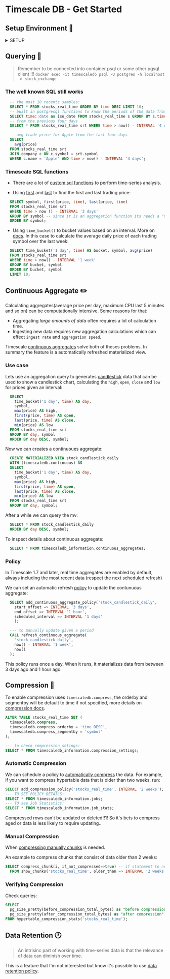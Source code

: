 # Timescale DB - Get Started

## Setup Environment :hammer:

<details>
  <summary>SETUP</summary>

## Running timescaledb container

- `docker run -d --name timescaledb -p 5432:5432 -e POSTGRES_PASSWORD=password timescale/timescaledb-ha:pg14-latest`
  - Check for an earlier version on [timescale-dockerhub](https://hub.docker.com/r/timescale/timescaledb)

- Connects to psql inside the container: `docker exec -it timescaledb psql -U postgres`

  - `CREATE DATABASE stock_exchange;`
  - `CREATE EXTENSION IF NOT EXISTS timescaledb;`
  - Connects to specific db: `docker exec -it timescaledb psql -U postgres -h localhost -d stock_exchange`
  - To list installed extensions: `\dx`

## Creating the Hypertable

> PGsql tabels that are automatically partitioning by time. more on [hypertables official docs](https://docs.timescale.com/use-timescale/latest/hypertables/)

- Creates a regular postgresql table:
  ```SQL
    CREATE TABLE stocks_real_time (
    time TIMESTAMPTZ NOT NULL,
    symbol TEXT NOT NULL,
    price DOUBLE PRECISION NULL,
    day_volume INT
  );
  ```
- Then the hyper table with:
  ```SQL
    SELECT create_hypertable('stocks_real_time', 'time'); --- (table, partition_key)
  ```

- Also creates an index:
  ```SQL
    CREATE INDEX idx_symbol_time ON stocks_real_time (symbol, time DESC);
  ```

## Enhance time-series data with an regular pgsql table and the hypertable

```SQL
  CREATE TABLE company (
    symbol TEXT NOT NULL,
    name TEXT NOT NULL
  );
```

## Adds the dataset

- This dataset its providen by Twelve Data and has ~8 milion rows.
- Just run the `./populate-db.sh` script. Remember the container named`timescaledb` should exists been up and running !1!.

</details>

## Querying :scroll:

> Remember to be connected into container psql or some other pgsql client !!! `docker exec -it timescaledb psql -U postgres -h localhost -d stock_exchange`

### The well known SQL still works


```SQL
  -- the most 10 recents samples:
  SELECT * FROM stocks_real_time ORDER BY time DESC LIMIT 10;
  -- built in postgresql functions to know the periods of the data from this dataset
  SELECT time::date as iso_date FROM stocks_real_time s GROUP BY s.time::date;
  -- from the previous four days
  SELECT * FROM stocks_real_time srt WHERE time > now() - INTERVAL '4 days' LIMIT 10;

  -- avg trade price for Apple from the last four days
  SELECT
    avg(price)
  FROM stocks_real_time srt
  JOIN company c ON c.symbol = srt.symbol
  WHERE c.name = 'Apple' AND time > now() - INTERVAL '4 days';
```

### Timescale SQL functions

- There are a lot of [custom sql functions](https://docs.timescale.com/api/latest/hyperfunctions/) to perform time-series analysis.

- Using [first](https://docs.timescale.com/api/latest/hyperfunctions/first/) and [last](https://docs.timescale.com/api/latest/hyperfunctions/last/) to find the first and last trading price:

```SQL
  SELECT symbol, first(price, time), last(price, time)
  FROM stocks_real_time srt
  WHERE time > now () - INTERVAL '3 days'
  GROUP BY symbol -- since it is an aggregation function its needs a "GROUP BY" statement
  ORDER BY symbol;
```

- Using `time_bucket()` to bucket values based on an interval. More on [docs](https://docs.timescale.com/api/latest/hyperfunctions/time_bucket/). In this case to calculate the average daily price of each trading symbol over the last week:

```SQL
  SELECT time_bucket('1 day', time) AS bucket, symbol, avg(price)
  FROM stocks_real_time srt 
  WHERE time > now() - INTERVAL '1 week'
  GROUP BY bucket, symbol
  ORDER BY bucket, symbol
  LIMIT 10;
```

## Continuous Aggregate :pencil2:

Calculating aggregates(average price per day, maximum CPU last 5 minutes and so on) can be computationally intensive. Some reasons for that:

- Aggregating _large amounts of data_ often requires a lot of calculation time.
- Ingesting new data requires new aggregation calculations which can effect `ingest rate` and `aggregation speed`.

Timescale [continuous aggregates](https://docs.timescale.com/use-timescale/latest/continuous-aggregates/) solve both of theses problems. In summary the feature is a automatically refreshed materialized view.

### Use case

Lets use an aggregation query to generates [candlestick](https://en.wikipedia.org/wiki/Candlestick_chart) data that can be used to show a candlestick chart, calculating the `high`, `open`, `close` and `low` for prices given an interval:

```SQL
  SELECT
    time_bucket('1 day', time) AS day,
    symbol,
    max(price) AS high,
    first(price, time) AS open,
    last(price, time) AS close,
    min(price) AS low
  FROM stocks_real_time srt
  GROUP BY day, symbol
  ORDER BY day DESC, symbol;
```

Now we can creates a continuoues aggregate:

```SQL
  CREATE MATERIALIZED VIEW stock_candlestick_daily
  WITH (timescaledb.continuous) AS 
  SELECT
    time_bucket('1 day', time) AS day,
    symbol,
    max(price) AS high,
    first(price, time) AS open,
    last(price, time) AS close,
    min(price) AS low
  FROM stocks_real_time srt
  GROUP BY day, symbol;
```

After a while we can query the mv:

```SQL
  SELECT * FROM stock_candlestick_daily
  ORDER BY day DESC, symbol;
```

To inspect details about continuous aggregate:

```SQL
  SELECT * FROM timescaledb_information.continuous_aggregates;
```

### Policy

In Timescale 1.7 and later, real time aggregates are enabled by default, always including the most recent data (respect the next scheduled refresh)

We can set an automatic refresh [policy](https://docs.timescale.com/api/latest/continuous-aggregates/add_continuous_aggregate_policy/) to update the contunuous aggregate:

```SQL
  SELECT add_continuous_aggregate_policy('stock_candlestick_daily',
    start_offset => INTERVAL '3 days',
    end_offset => INTERVAL '1 hour',
    scheduled_interval => INTERVAL '1 days'
    );

  --- to manually update given a period
  CALL refresh_continuous_aggregate(
    'stock_candlestick_daily',
    now() - INTERVAL '1 week',
    now()
  );
```

This policy runs once a day. When it runs, it materializes data from between 3 days ago and 1 hour ago.

## Compression :small_blue_diamond:

To enable compression uses `timescaledb.compress`, the orderby and segmentby will be default to time if not specified, more details on [compression docs](https://docs.timescale.com/use-timescale/latest/compression/).

```SQL
ALTER TABLE stocks_real_time SET (
  timescaledb.compress, 
  timescaledb.compress_orderby = 'time DESC', 
  timescaledb.compress_segmentby = 'symbol'
);

--- to check compression_setings:
SELECT * FROM timescaledb_information.compression_settings;
```

### Automatic Compression

We can schedule a policy to [automatically compress](https://docs.timescale.com/api/latest/compression/add_compression_policy/) the data. For example, if you want to compress hypertable data that is older than two weeks, run:

```SQL
SELECT add_compression_policy('stocks_real_time', INTERVAL '2 weeks');
--- TO SEE POLICY DETAILS:
SELECT * FROM timescaledb_information.jobs;
--- TO see Job Statistics:
SELECT * FROM timescaledb_information.job_stats;
```

Compressed rows can't be updated or deleted!!1! So it's bets to compress aged or data is less likely to require updating..

### Manual Compression

When [compressing manually chunks](https://docs.timescale.com/api/latest/compression/compress_chunk/) is needed.

An example to compress chunks that consist of data older than 2 weeks:

```SQL
SELECT compress_chunk(i, if_not_compressed=>true) -- if statement to not shows an error when it tries to compress an already compressed chunk!
  FROM show_chunks('stocks_real_time', older_than => INTERVAL '2 weeks') i;
```

### Verifying Compression

Check queries:

```SQL
SELECT 
  pg_size_pretty(before_compression_total_bytes) as "before compression", 
  pg_size_pretty(after_compression_total_bytes) as "after compression"
FROM hypertable_compression_stats('stocks_real_time');
```

## Data Retention :clock1:

> An intrisinc part of working with time-series data is that the relevance of data can diminish over time.

This is a feature that I'm not interested but know it's possible to use [data retention policy](https://docs.timescale.com/getting-started/latest/data-retention/#create-a-data-retention-policy).